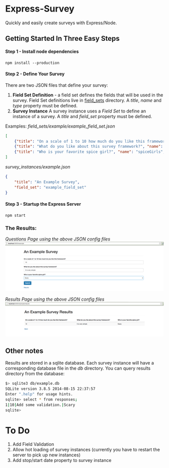 # Express-Survey

Quickly and easily create surveys with Express/Node.

## Getting Started In Three Easy Steps

#### Step 1 - Install node dependencies

```
npm install --production
```

#### Step 2 - Define Your Survey

There are two JSON files that define your survey:

1. **Field Set Definition** - a field set defines the fields that will be used in the survey. Field Set definitions live in [field_sets](field_sets) directory.  A *title*, *name* and *type* property must be defined.
2. **Survey Instance**  A survey instance uses a *Field Set* to define an instance of a survey.  A *title* and *field_set* property must be defined.

Examples:
*field_sets/example/example_field_set.json*

```json
[
    {"title": "On a scale of 1 to 10 how much do you like this framework?", "name": "scale", "type": "number"},
    {"title": "What do you like about this survey framework?", "name": "likeWhat", "type": "text"},
    {"title": "Who is your favorite spice girl?", "name": "spiceGirls", "type": "select", "options": ["Posh", "Ginger", "Baby", "Scary", "Sporty"]}
]
```

*survey_instances/example.json*

```json
{
    "title": "An Example Survey",
    "field_set": "example_field_set"
}
```
#### Step 3 - Startup the Express Server

```
npm start
```

### The Results:

*Questions Page using the above JSON config files*
![Survey Questions Page](https://raw.githubusercontent.com/jonmbake/screenshots/master/express-survey/example_survey.png)

*Results Page using the above JSON config files*
![Survey Questions Results Page](https://raw.githubusercontent.com/jonmbake/screenshots/master/express-survey/example_survey_results.png)

## Other notes

Results are stored in a sqlite database.  Each survey instance will have a corresponding database file in the *db* directory.  You can query results directory from the database:

```bash
$> sqlite3 db/example.db
SQLite version 3.8.5 2014-08-15 22:37:57
Enter ".help" for usage hints.
sqlite> select * from responses;
1|10|Add some validation.|Scary
sqlite>
```

# To Do

1. Add Field Validation
2. Allow hot loading of survey instances (currently you have to restart the server to pick up new instances)
3. Add stop/start date property to survey instance
